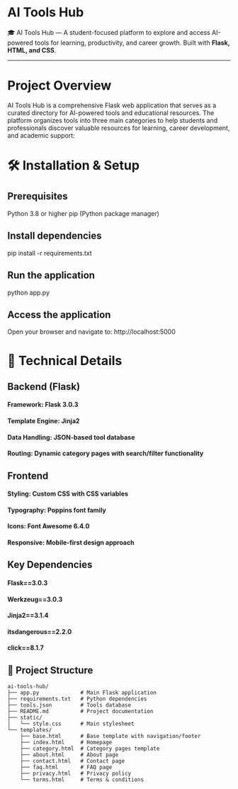 # AI Tools Hub

🎓 AI Tools Hub — A student-focused platform to explore and access AI-powered tools for learning, productivity, and career growth. Built with **Flask, HTML, and CSS**.

---
# Project Overview

AI Tools Hub is a comprehensive Flask web application that serves as a curated directory for AI-powered tools and educational resources.
The platform organizes tools into three main categories to help students and professionals discover valuable resources for learning, career development, and academic support:

# 🛠️ Installation & Setup
## Prerequisites
Python 3.8 or higher
pip (Python package manager)

## Install dependencies
pip install -r requirements.txt

## Run the application
python app.py

## Access the application
Open your browser and navigate to: http://localhost:5000

# 🔧 Technical Details
## Backend (Flask)
#### Framework: Flask 3.0.3
#### Template Engine: Jinja2
#### Data Handling: JSON-based tool database
#### Routing: Dynamic category pages with search/filter functionality

## Frontend
#### Styling: Custom CSS with CSS variables
#### Typography: Poppins font family
#### Icons: Font Awesome 6.4.0
#### Responsive: Mobile-first design approach
## Key Dependencies
#### Flask==3.0.3
#### Werkzeug==3.0.3
#### Jinja2==3.1.4
#### itsdangerous==2.2.0
#### click==8.1.7

## 📁 Project Structure

```text
ai-tools-hub/
├── app.py             # Main Flask application
├── requirements.txt   # Python dependencies
├── tools.json         # Tools database
├── README.md          # Project documentation
├── static/
│   └── style.css      # Main stylesheet
└── templates/
    ├── base.html      # Base template with navigation/footer
    ├── index.html     # Homepage
    ├── category.html  # Category pages template
    ├── about.html     # About page
    ├── contact.html   # Contact page
    ├── faq.html       # FAQ page
    ├── privacy.html   # Privacy policy
    └── terms.html     # Terms & conditions
